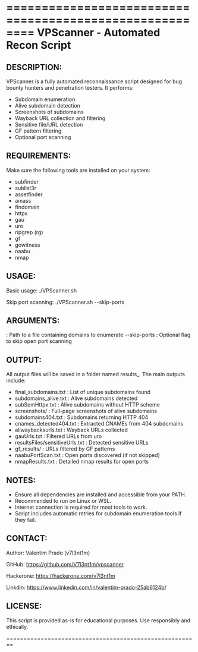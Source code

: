 ========================================================
VPScanner - Automated Recon Script
========================================================

DESCRIPTION:
-------------
VPScanner is a fully automated reconnaissance script designed for bug bounty hunters and penetration testers. 
It performs:
  - Subdomain enumeration
  - Alive subdomain detection
  - Screenshots of subdomains
  - Wayback URL collection and filtering
  - Sensitive file/URL detection
  - GF pattern filtering
  - Optional port scanning

REQUIREMENTS:
-------------
Make sure the following tools are installed on your system:

- subfinder
- sublist3r
- assetfinder
- amass
- findomain
- httpx
- gau
- uro
- ripgrep (rg)
- gf
- gowitness
- naabu
- nmap

USAGE:
------
Basic usage:
    ./VPScanner.sh <wordlist>

Skip port scanning:
    ./VPScanner.sh <wordlist> --skip-ports

ARGUMENTS:
----------
<wordlist>      : Path to a file containing domains to enumerate
--skip-ports    : Optional flag to skip open port scanning

OUTPUT:
-------
All output files will be saved in a folder named results_<timestamp>. The main outputs include:

- final_subdomains.txt      : List of unique subdomains found
- subdomains_alive.txt      : Alive subdomains detected
- subSemHttpx.txt           : Alive subdomains without HTTP scheme
- screenshots/              : Full-page screenshots of alive subdomains
- subdomains404.txt         : Subdomains returning HTTP 404
- cnames_detected404.txt    : Extracted CNAMEs from 404 subdomains
- allwaybacksurls.txt       : Wayback URLs collected
- gauUrls.txt               : Filtered URLs from uro
- resultsFiles/sensitiveUrls.txt : Detected sensitive URLs
- gf_results/               : URLs filtered by GF patterns
- naabuPortScan.txt         : Open ports discovered (if not skipped)
- nmapResults.txt           : Detailed nmap results for open ports

NOTES:
------
- Ensure all dependencies are installed and accessible from your PATH.
- Recommended to run on Linux or WSL.
- Internet connection is required for most tools to work.
- Script includes automatic retries for subdomain enumeration tools if they fail.

CONTACT:
--------
Author: Valentim Prado (v7l3nt1m)

GitHub: https://github.com/V7l3nt1m/vpscanner

Hackerone: https://hackerone.com/v7l3nt1m

Linkdin: https://www.linkedin.com/in/valentim-prado-25ab6124b/

LICENSE:
--------
This script is provided as-is for educational purposes. Use responsibly and ethically.

========================================================
